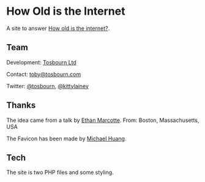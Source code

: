 # How Old is the Internet

A site to answer [How old is the internet?](https://www.howoldistheinter.net/).

## Team

Development: [Tosbourn Ltd](https://www.tosbourn.com/)

Contact: [toby@tosbourn.com](mailto:toby@tosbourn.com)

Twitter: [@tosbourn](https://twitter.com/tosbourn), [@kittylainey](https://twitter.com/kittylainey)

## Thanks

The idea came from a talk by [Ethan Marcotte](https://twitter.com/beep). From: Boston, Massachusetts, USA

The Favicon has been made by [Michael Huang](https://github.com/fernozzle).

## Tech

The site is two PHP files and some styling.